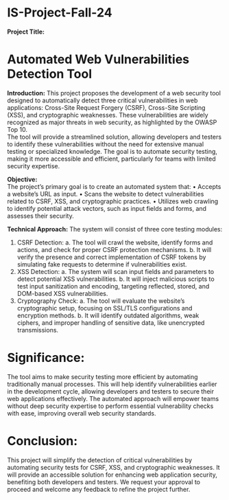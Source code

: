 # IS-Project-Fall-24

**Project Title:**
# Automated Web Vulnerabilities Detection Tool 

**Introduction:** 
This project proposes the development of a web security tool designed to automatically 
detect three critical vulnerabilities in web applications: Cross-Site Request Forgery 
(CSRF), Cross-Site Scripting (XSS), and cryptographic weaknesses. These 
vulnerabilities are widely recognized as major threats in web security, as highlighted by 
the OWASP Top 10.  
The tool will provide a streamlined solution, allowing developers and testers to identify 
these vulnerabilities without the need for extensive manual testing or specialized 
knowledge. The goal is to automate security testing, making it more accessible and 
efficient, particularly for teams with limited security expertise. 

**Objective:**   
The project’s primary goal is to create an automated system that:
• Accepts a website’s URL as input.
• Scans the website to detect vulnerabilities related to CSRF, XSS, and 
cryptographic practices.
• Utilizes web crawling to identify potential attack vectors, such as input fields and 
forms, and assesses their security. 

**Technical Approach:** 
The system will consist of three core testing modules:  
1. CSRF Detection: 
a. The tool will crawl the website, identify forms and actions, and check for 
proper CSRF protection mechanisms. 
b. It will verify the presence and correct implementation of CSRF tokens by 
simulating fake requests to determine if vulnerabilities exist. 
2. XSS Detection: 
a. The system will scan input fields and parameters to detect potential XSS 
vulnerabilities. 
b. It will inject malicious scripts to test input sanitization and encoding, 
targeting reflected, stored, and DOM-based XSS vulnerabilities. 
3. Cryptography Check: 
a. The tool will evaluate the website’s cryptographic setup, focusing on 
SSL/TLS configurations and encryption methods. 
b. It will identify outdated algorithms, weak ciphers, and improper handling of 
sensitive data, like unencrypted transmissions.

# Significance:
The tool aims to make security testing more efficient by automating traditionally manual 
processes. This will help identify vulnerabilities earlier in the development cycle, 
allowing developers and testers to secure their web applications effectively. The 
automated approach will empower teams without deep security expertise to perform 
essential vulnerability checks with ease, improving overall web security standards. 

# Conclusion:  
This project will simplify the detection of critical vulnerabilities by automating security 
tests for CSRF, XSS, and cryptographic weaknesses. It will provide an accessible 
solution for enhancing web application security, benefiting both developers and testers. 
We request your approval to proceed and welcome any feedback to refine the project 
further.
